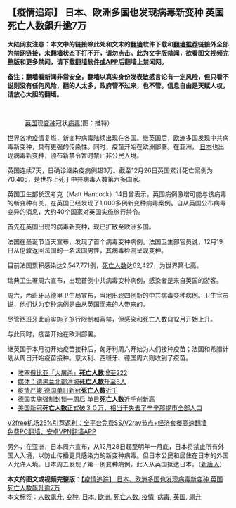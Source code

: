  <h2>【疫情追踪】 日本、欧洲多国也发现病毒新变种 英国死亡人数飙升逾7万</h2> <p class="notice"><b>大陆网友注意：本文中的链接除此处和文末的<a href="https://github.com/bannedbook/fanqiang" >翻墙</a>软件下载和<a href="https://github.com/killgcd/justmysocks/blob/master/README.md">翻墙推荐</a>链接外全部为禁网链接，未翻墙状态下打不开，请勿点击。此为文字版禁闻，欲看图文视频完整版和更多禁闻，请下载<a href="https://github.com/bannedbook/fanqiang">翻墙软件或APP</a>后翻墙上禁闻网。</p><p>备注：翻墙看新闻非常安全，翻墙以真实身份发表敏感言论有一定风险，但只看不说则没有任何风险，翻的人太多，政府管不过来，也不管。信息自由是天赋人权，请放心大胆的翻墙。</b></p>  <div class="entry"> <br /> <figure><figcaption class="wp-caption-text"><a href="https://www.bannedbook.org/bnews/tag/%e8%8b%b1%e5%9b%bd/" class="st_tag internal_tag" rel="tag" title="标签 英国 下的日志">英国</a>现<a href="https://www.bannedbook.org/bnews/tag/%E5%8F%98%E7%A7%8D/" class="st_tag internal_tag" rel="tag" title="标签 变种 下的日志">变种</a>冠状<a href="https://www.bannedbook.org/bnews/tag/%e7%97%85%e6%af%92/" class="st_tag internal_tag" rel="tag" title="标签 病毒 下的日志">病毒</a>(图：推特）</figcaption></figure> <p>世界各地<a href="https://www.bannedbook.org/bnews/tag/%E7%96%AB%E6%83%85/" class="st_tag internal_tag" rel="tag" title="标签 疫情 下的日志">疫情</a>复燃，新变种病毒陆续出现在各国。继英国后，<a href="https://www.bannedbook.org/bnews/tag/%e6%ac%a7%e6%b4%b2/" class="st_tag internal_tag" rel="tag" title="标签 欧洲 下的日志">欧洲</a>多国发现中共病毒新变种，具有更强的传染性。同时，疫苗开始在欧洲部署。在亚洲， <a href="https://www.bannedbook.org/bnews/tag/%e6%97%a5%e6%9c%ac/" class="st_tag internal_tag" rel="tag" title="标签 日本 下的日志">日本</a>也出现病毒新变种，颁布新禁令暂时禁止非公民入境。</p> <p>英国连续7天，日确诊继染疫病例超3万。截至12月26日英国累计死亡案例为70,405，是世界上死于中共病毒人数第六多国家。</p> <p>英国卫生部长汉考克（Matt Hancock）14日曾表示，英国病例激增可能与该病毒的新变种有关，在英国已经发现了1,000多例新变种病毒案例。自从英国公布病毒变异的消息，大约40个国家对英国实施旅行禁令。</p> <p>首先在英国出现的病毒新变种，现已扩散至欧洲多国。</p>  <p>法国在圣诞节当天宣布，发现了首个病毒变种病例。法国卫生部官员说，12月19日从伦敦返回法国的一名法国男性，其病毒检测呈现变种。</p> <p>目前法国累积感染达2,547,771例，<a href="https://www.bannedbook.org/bnews/tag/%E6%AD%BB%E4%BA%A1%E4%BA%BA%E6%95%B0/" class="st_tag internal_tag" rel="tag" title="标签 死亡人数 下的日志">死亡人数</a>达62,427，为世界第七高。</p> <p>瑞典卫生署周六宣布，出现首例中共病毒变种病例，感染者是来自英国的游客。</p> <p>周六，西班牙马德里卫生局宣布，当地出现四例新的中共病毒变种病例。卫生官员说，他们认为变种病例是由从英国而来的人带来的。</p>  <p>尽管西班牙此前实施了旅行限制和宵禁，但感染和死亡人数自12月开始上升。</p> <p>与此同时，疫苗开始在欧洲部署。</p> <p>继英国于本月初开始疫苗接种后，匈牙利周六开始为人们接种疫苗；法国和希腊计划从周日开始疫苗接种。意大利、西班牙、德国周六则收到了疫苗。</p> <ul class='op-related-articles' title='相关阅读'> <li><a href='https://www.bannedbook.org/bnews/baitai/20201227/1456064.html' target='_blank'>埃塞俄比亚「大屠杀」<b>死亡人数</b>增至222</a></li> <li><a href='https://www.bannedbook.org/bnews/baitai/20201227/1455879.html' target='_blank'>媒体：德黑兰北部滑坡<b>死亡人数</b>升至8人</a></li> <li><a href='https://www.bannedbook.org/bnews/baitai/20201224/1454009.html' target='_blank'>疫情严峻 德国单日新冠<b>死亡人数</b>近千</a></li> <li><a href='https://www.bannedbook.org/bnews/worldnews/20201224/1453835.html' target='_blank'>德国实施强制封锁一周后 单日<b>死亡人数</b>近千创新高</a></li> <li><a href='https://www.bannedbook.org/bnews/worldnews/usa/20201215/1447816.html' target='_blank'>美国新冠<b>死亡人数</b>正式破３０万，相当于失去了辛辛那提市全部人口</a></li> </ul> <p class="texttj"> <a href="https://github.com/bannedbook/fanqiang/wiki/V2ray%E6%9C%BA%E5%9C%BA" target="_blank">V2free机场25%引荐返利：全平台免费SS/V2ray节点+经济套餐高速翻墙</a><br/> <a href="https://github.com/bannedbook/fanqiang/wiki/%E7%A6%81%E9%97%BB%E7%BD%91%E5%AE%89%E5%8D%93%E7%BF%BB%E5%A2%99%E6%96%B0%E9%97%BBAPP" target="_blank">免费PC翻墙、安卓VPN翻墙APP</a></p><p>另外，在亚洲，日本周六宣布，从12月28日起至明年一月底，日本将禁止所有外国人入境，以防止传播更具感染力的新变种病毒。但日本公民和居住在日本的外国人允许入境。日本周五发现了第一例变种病例，此人从英国抵达日本。（<span class='wp_keywordlink_affiliate'><a href="https://www.ntdtv.com/" title="新唐人">新唐人</a></span>）</p> <a name='sharetosocial'></a>       <div><b>本文的图文或视频完整版</b>：<a href='https://www.bannedbook.org/bnews/comments/20201228/1456124.html'>【疫情追踪】 日本、欧洲多国也发现病毒新变种 英国死亡人数飙升逾7万</a></div>  </div><!--END ENTRY--> <div class="postfooter"> <div>本文标签：<a href="https://www.bannedbook.org/bnews/tag/%E4%BA%BA%E6%95%B0%E9%A3%99%E5%8D%87/" rel="tag">人数飙升</a>, <a href="https://www.bannedbook.org/bnews/tag/%E5%8F%98%E7%A7%8D/" rel="tag">变种</a>, <a href="https://www.bannedbook.org/bnews/tag/%e6%97%a5%e6%9c%ac/" rel="tag">日本</a>, <a href="https://www.bannedbook.org/bnews/tag/%e6%ac%a7%e6%b4%b2/" rel="tag">欧洲</a>, <a href="https://www.bannedbook.org/bnews/tag/%E6%AD%BB%E4%BA%A1%E4%BA%BA%E6%95%B0/" rel="tag">死亡人数</a>, <a href="https://www.bannedbook.org/bnews/tag/%E7%96%AB%E6%83%85/" rel="tag">疫情</a>, <a href="https://www.bannedbook.org/bnews/tag/%e7%97%85%e6%af%92/" rel="tag">病毒</a>, <a href="https://www.bannedbook.org/bnews/tag/%e8%8b%b1%e5%9b%bd/" rel="tag">英国</a>, <a href="https://www.bannedbook.org/bnews/tag/%E9%A3%99%E5%8D%87/" rel="tag">飙升</a></div>  </div><!--END POSTFOOTER--> 